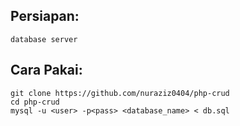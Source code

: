 ## Persiapan:
`database server`

## Cara Pakai:

```
git clone https://github.com/nuraziz0404/php-crud
cd php-crud
mysql -u <user> -p<pass> <database_name> < db.sql
```